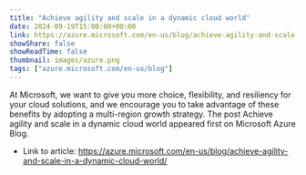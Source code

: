 ```yaml
---
title: "Achieve agility and scale in a dynamic cloud world"
date: 2024-09-19T15:00:00+00:00
link: https://azure.microsoft.com/en-us/blog/achieve-agility-and-scale-in-a-dynamic-cloud-world/
showShare: false
showReadTime: false
thumbnail: images/azure.png
tags: ["azure.microsoft.com/en-us/blog"]
---
```

At Microsoft, we want to give you more choice, flexibility, and resiliency for your cloud solutions, and we encourage you to take advantage of these benefits by adopting a multi-region growth strategy.
The post Achieve agility and scale in a dynamic cloud world appeared first on Microsoft Azure Blog.

- Link to article: https://azure.microsoft.com/en-us/blog/achieve-agility-and-scale-in-a-dynamic-cloud-world/